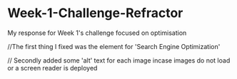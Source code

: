 # Week-1-Challenge-Refractor
My response for Week 1's challenge focused on optimisation

//The first thing I fixed was the <a> element for 'Search Engine Optimization'

// Secondly added some 'alt' text for each image incase images do not load or a screen reader is deployed
